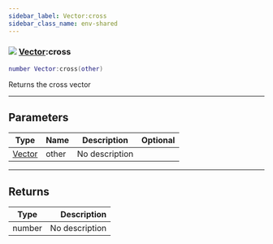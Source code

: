```yaml
---
sidebar_label: Vector:cross
sidebar_class_name: env-shared
---
```


### ![](/img/wiki/shared.png) [Vector](../vector/README.md):cross

```lua
number Vector:cross(other)
```

Returns the cross vector<br/>

-----------------
## Parameters

| Type   | Name | Description | Optional |
| ------ | ---- | ----------- | -------: |
| [Vector](../vector/README.md) | other | No description |   |

-----------------
## Returns

| Type   | Description |
| ------ | ----------: |
| number | No description |
